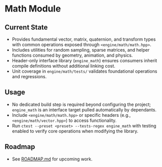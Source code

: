 # Math Module

## Current State
- Provides fundamental vector, matrix, quaternion, and transform types with common operations exposed through `<engine/math/math.hpp>`.
- Includes utilities for random sampling, sparse matrices, and helper functions consumed by geometry, animation, and physics.
- Header-only interface library (`engine_math`) ensures consumers inherit compile definitions without additional linking cost.
- Unit coverage in `engine/math/tests/` validates foundational operations and regressions.

## Usage
- No dedicated build step is required beyond configuring the project; `engine_math` is an interface target pulled automatically by dependants.
- Include `<engine/math/math.hpp>` or specific headers (e.g., `<engine/math/vector.hpp>`) to access functionality.
- Run `ctest --preset <preset> --tests-regex engine_math` with testing enabled to verify core operations when modifying the library.

## Roadmap
- See [ROADMAP.md](ROADMAP.md) for upcoming work.
